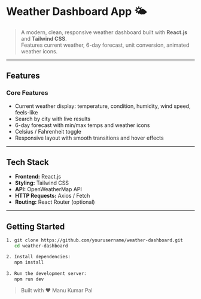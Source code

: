 # Weather Dashboard App 🌤️

> A modern, clean, responsive weather dashboard built with **React.js** and **Tailwind CSS**.  
Features current weather, 6-day forecast, unit conversion, animated weather icons.
---

## **Features**

### Core Features
- Current weather display: temperature, condition, humidity, wind speed, feels-like
- Search by city with live results
- 6-day forecast with min/max temps and weather icons
- Celsius / Fahrenheit toggle
- Responsive layout with smooth transitions and hover effects

---

## **Tech Stack**
- **Frontend:** React.js
- **Styling:** Tailwind CSS
- **API:** OpenWeatherMap API
- **HTTP Requests:** Axios / Fetch
- **Routing:** React Router (optional)

---


## **Getting Started**

```bash
1. git clone https://github.com/yourusername/weather-dashboard.git
   cd weather-dashboard

2. Install dependencies:
   npm install
   
3. Run the development server:
   npm run dev
   ```


> Built with ❤️ Manu Kumar Pal

